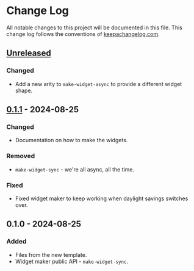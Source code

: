 # Change Log
All notable changes to this project will be documented in this file. This change log follows the conventions of [keepachangelog.com](http://keepachangelog.com/).

## [Unreleased]
### Changed
- Add a new arity to `make-widget-async` to provide a different widget shape.

## [0.1.1] - 2024-08-25
### Changed
- Documentation on how to make the widgets.

### Removed
- `make-widget-sync` - we're all async, all the time.

### Fixed
- Fixed widget maker to keep working when daylight savings switches over.

## 0.1.0 - 2024-08-25
### Added
- Files from the new template.
- Widget maker public API - `make-widget-sync`.

[Unreleased]: https://sourcehost.site/your-name/anilist-fetcher/compare/0.1.1...HEAD
[0.1.1]: https://sourcehost.site/your-name/anilist-fetcher/compare/0.1.0...0.1.1
